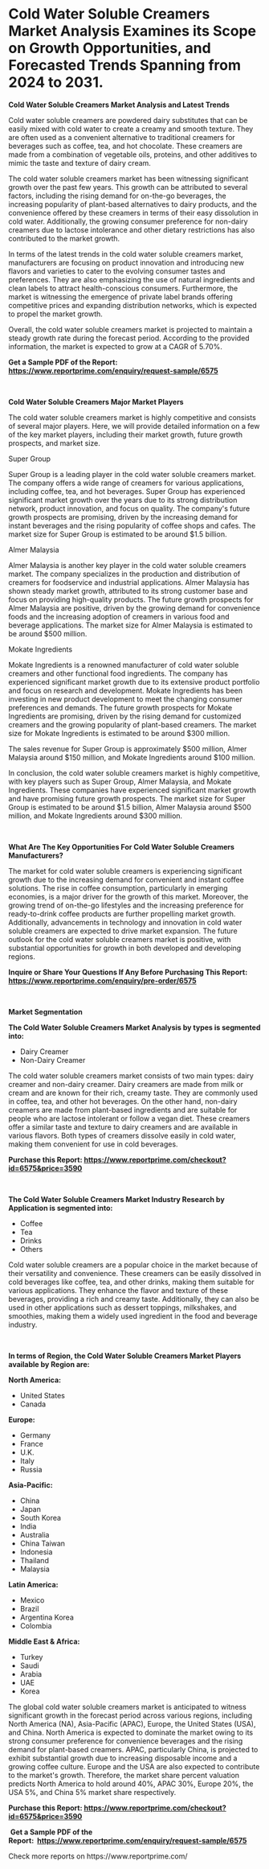 <p><h1>Cold Water Soluble Creamers Market Analysis Examines its Scope on Growth Opportunities, and Forecasted Trends Spanning from 2024 to 2031.</h1></p><p><strong>Cold Water Soluble Creamers Market Analysis and Latest Trends</strong></p>
<p><p>Cold water soluble creamers are powdered dairy substitutes that can be easily mixed with cold water to create a creamy and smooth texture. They are often used as a convenient alternative to traditional creamers for beverages such as coffee, tea, and hot chocolate. These creamers are made from a combination of vegetable oils, proteins, and other additives to mimic the taste and texture of dairy cream.</p><p>The cold water soluble creamers market has been witnessing significant growth over the past few years. This growth can be attributed to several factors, including the rising demand for on-the-go beverages, the increasing popularity of plant-based alternatives to dairy products, and the convenience offered by these creamers in terms of their easy dissolution in cold water. Additionally, the growing consumer preference for non-dairy creamers due to lactose intolerance and other dietary restrictions has also contributed to the market growth.</p><p>In terms of the latest trends in the cold water soluble creamers market, manufacturers are focusing on product innovation and introducing new flavors and varieties to cater to the evolving consumer tastes and preferences. They are also emphasizing the use of natural ingredients and clean labels to attract health-conscious consumers. Furthermore, the market is witnessing the emergence of private label brands offering competitive prices and expanding distribution networks, which is expected to propel the market growth.</p><p>Overall, the cold water soluble creamers market is projected to maintain a steady growth rate during the forecast period. According to the provided information, the market is expected to grow at a CAGR of 5.70%.</p></p>
<p><strong>Get a Sample PDF of the Report:&nbsp; <a href="https://www.reportprime.com/enquiry/request-sample/6575">https://www.reportprime.com/enquiry/request-sample/6575</a></strong></p>
<p>&nbsp;</p>
<p><strong>Cold Water Soluble Creamers Major Market Players</strong></p>
<p><p>The cold water soluble creamers market is highly competitive and consists of several major players. Here, we will provide detailed information on a few of the key market players, including their market growth, future growth prospects, and market size.</p><p>Super Group</p><p>Super Group is a leading player in the cold water soluble creamers market. The company offers a wide range of creamers for various applications, including coffee, tea, and hot beverages. Super Group has experienced significant market growth over the years due to its strong distribution network, product innovation, and focus on quality. The company's future growth prospects are promising, driven by the increasing demand for instant beverages and the rising popularity of coffee shops and cafes. The market size for Super Group is estimated to be around $1.5 billion.</p><p>Almer Malaysia</p><p>Almer Malaysia is another key player in the cold water soluble creamers market. The company specializes in the production and distribution of creamers for foodservice and industrial applications. Almer Malaysia has shown steady market growth, attributed to its strong customer base and focus on providing high-quality products. The future growth prospects for Almer Malaysia are positive, driven by the growing demand for convenience foods and the increasing adoption of creamers in various food and beverage applications. The market size for Almer Malaysia is estimated to be around $500 million.</p><p>Mokate Ingredients</p><p>Mokate Ingredients is a renowned manufacturer of cold water soluble creamers and other functional food ingredients. The company has experienced significant market growth due to its extensive product portfolio and focus on research and development. Mokate Ingredients has been investing in new product development to meet the changing consumer preferences and demands. The future growth prospects for Mokate Ingredients are promising, driven by the rising demand for customized creamers and the growing popularity of plant-based creamers. The market size for Mokate Ingredients is estimated to be around $300 million.</p><p>The sales revenue for Super Group is approximately $500 million, Almer Malaysia around $150 million, and Mokate Ingredients around $100 million.</p><p>In conclusion, the cold water soluble creamers market is highly competitive, with key players such as Super Group, Almer Malaysia, and Mokate Ingredients. These companies have experienced significant market growth and have promising future growth prospects. The market size for Super Group is estimated to be around $1.5 billion, Almer Malaysia around $500 million, and Mokate Ingredients around $300 million.</p></p>
<p>&nbsp;</p>
<p><strong>What Are The Key Opportunities For Cold Water Soluble Creamers Manufacturers?</strong></p>
<p><p>The market for cold water soluble creamers is experiencing significant growth due to the increasing demand for convenient and instant coffee solutions. The rise in coffee consumption, particularly in emerging economies, is a major driver for the growth of this market. Moreover, the growing trend of on-the-go lifestyles and the increasing preference for ready-to-drink coffee products are further propelling market growth. Additionally, advancements in technology and innovation in cold water soluble creamers are expected to drive market expansion. The future outlook for the cold water soluble creamers market is positive, with substantial opportunities for growth in both developed and developing regions.</p></p>
<p><strong>Inquire or Share Your Questions If Any Before Purchasing This Report: <a href="https://www.reportprime.com/enquiry/pre-order/6575">https://www.reportprime.com/enquiry/pre-order/6575</a></strong></p>
<p>&nbsp;</p>
<p><strong>Market Segmentation</strong></p>
<p><strong>The Cold Water Soluble Creamers Market Analysis by types is segmented into:</strong></p>
<p><ul><li>Dairy Creamer</li><li>Non-Dairy Creamer</li></ul></p>
<p><p>The cold water soluble creamers market consists of two main types: dairy creamer and non-dairy creamer. Dairy creamers are made from milk or cream and are known for their rich, creamy taste. They are commonly used in coffee, tea, and other hot beverages. On the other hand, non-dairy creamers are made from plant-based ingredients and are suitable for people who are lactose intolerant or follow a vegan diet. These creamers offer a similar taste and texture to dairy creamers and are available in various flavors. Both types of creamers dissolve easily in cold water, making them convenient for use in cold beverages.</p></p>
<p><strong>Purchase this Report:&nbsp;<a href="https://www.reportprime.com/checkout?id=6575&price=3590">https://www.reportprime.com/checkout?id=6575&price=3590</a></strong></p>
<p>&nbsp;</p>
<p><strong>The Cold Water Soluble Creamers Market Industry Research by Application is segmented into:</strong></p>
<p><ul><li>Coffee</li><li>Tea</li><li>Drinks</li><li>Others</li></ul></p>
<p><p>Cold water soluble creamers are a popular choice in the market because of their versatility and convenience. These creamers can be easily dissolved in cold beverages like coffee, tea, and other drinks, making them suitable for various applications. They enhance the flavor and texture of these beverages, providing a rich and creamy taste. Additionally, they can also be used in other applications such as dessert toppings, milkshakes, and smoothies, making them a widely used ingredient in the food and beverage industry.</p></p>
<p>&nbsp;</p>
<p><strong>In terms of Region, the Cold Water Soluble Creamers Market Players available by Region are:</strong></p>
<p>
    <p> <strong> North America: </strong>
        <ul>
            <li>United States</li>
            <li>Canada</li>
        </ul>
        </p> 
    <p> <strong> Europe: </strong>
        <ul>
            <li>Germany</li>
            <li>France</li>
            <li>U.K.</li>
            <li>Italy</li>
            <li>Russia</li>
        </ul>
        </p> 
    <p> <strong> Asia-Pacific: </strong>
        <ul>
            <li>China</li>
            <li>Japan</li>
            <li>South Korea</li>
            <li>India</li>
            <li>Australia</li>
            <li>China Taiwan</li>
            <li>Indonesia</li>
            <li>Thailand</li>
            <li>Malaysia</li>
        </ul>
        </p> 
    <p> <strong> Latin America: </strong>
        <ul>
            <li>Mexico</li>
            <li>Brazil</li>
            <li>Argentina Korea</li>
            <li>Colombia</li>
        </ul>
        </p> 
    <p> <strong> Middle East & Africa: </strong>
        <ul>
            <li>Turkey</li>
            <li>Saudi</li>
            <li>Arabia</li>
            <li>UAE</li>
            <li>Korea</li>
        </ul>
    </p>
    </p>
<p><p>The global cold water soluble creamers market is anticipated to witness significant growth in the forecast period across various regions, including North America (NA), Asia-Pacific (APAC), Europe, the United States (USA), and China. North America is expected to dominate the market owing to its strong consumer preference for convenience beverages and the rising demand for plant-based creamers. APAC, particularly China, is projected to exhibit substantial growth due to increasing disposable income and a growing coffee culture. Europe and the USA are also expected to contribute to the market's growth. Therefore, the market share percent valuation predicts North America to hold around 40%, APAC 30%, Europe 20%, the USA 5%, and China 5% market share respectively.</p></p>
<p><strong>Purchase this Report: <a href="https://www.reportprime.com/checkout?id=6575&price=3590">https://www.reportprime.com/checkout?id=6575&price=3590</a></strong></p>
<p>&nbsp;<strong>Get a Sample PDF of the Report:&nbsp;&nbsp;<a href="https://www.reportprime.com/enquiry/request-sample/6575">https://www.reportprime.com/enquiry/request-sample/6575</a></strong></p>
<p><strong></strong></p>
<p>Check more reports on https://www.reportprime.com/</p>